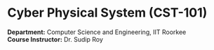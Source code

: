 # Cyber Physical System (CST-101)

**Department:** Computer Science and Engineering, IIT Roorkee  
**Course Instructor:** Dr. Sudip Roy
